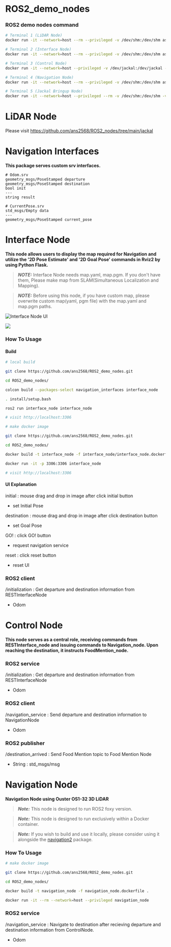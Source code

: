 # ROS2_demo_nodes

### ROS2 demo nodes command

```bash
# Terminal 1 (LiDAR Node)
docker run -it --network=host --rm --privileged -v /dev/shm:/dev/shm asia-northeast1-docker.pkg.dev/lg-robot-dev/lg-ai-registry/iiclab/ouster_lidar

# Terminal 2 (Interface Node)
docker run -it --network=host --rm --privileged -v /dev/shm:/dev/shm asia-northeast1-docker.pkg.dev/lg-robot-dev/lg-ai-registry/iiclab/interface_node

# Terminal 3 (Control Node)
docker run -it --network=host --privileged -v /dev/jackal:/dev/jackal --rm asia-northeast1-docker.pkg.dev/lg-robot-dev/lg-ai-registry/iiclab/control_node

# Terminal 4 (Navigation Node)
docker run -it --network=host --rm --privileged -v /dev/shm:/dev/shm asia-northeast1-docker.pkg.dev/lg-robot-dev/lg-ai-registry/iiclab/navigation_node

# Terminal 5 (Jackal Bringup Node)
docker run -it --network=host --privileged --rm -v /dev/shm:/dev/shm -v /dev/jackal:/dev/jackal asia-northeast1-docker.pkg.dev/lg-robot-dev/lg-ai-registry/iiclab/jackal_bringup
```

# LiDAR Node

Please visit https://github.com/ans2568/ROS2_nodes/tree/main/jackal

# Navigation Interfaces

**This package serves custom srv interfaces.**

```
# Odom.srv
geometry_msgs/PoseStamped departure
geometry_msgs/PoseStamped destination
bool init
---
string result
```
```
# CurrentPose.srv
std_msgs/Empty data
---
geometry_msgs/PoseStamped current_pose
```

# Interface Node

**This node allows users to display the map required for Navigation and utilize the '2D Pose Estimate' and '2D Goal Pose' commands in Rviz2 by using Python Flask.**

> **_NOTE:_** Interface Node needs map.yaml, map.pgm. If you don't have them, Please make map from SLAM(Simultaneous Localization and Mapping).

> **_NOTE:_** Before using this node, if you have custom map, please overwrite custom map(yaml, pgm file) with the map.yaml and map.pgm paths.

![Interface Node UI](resources/interfaceNode.png)

<img src='resources/interfaceNode.gif' >

### How To Usage

#### Build

```bash
# local build

git clone https://github.com/ans2568/ROS2_demo_nodes.git

cd ROS2_demo_nodes/

colcon build --packages-select navigation_interfaces interface_node

. install/setup.bash

ros2 run interface_node interface_node

# visit http://localhost:3306
```

```bash
# make docker image

git clone https://github.com/ans2568/ROS2_demo_nodes.git

cd ROS2_demo_nodes/

docker build -t interface_node -f interface_node/interface_node.dockerfile .

docker run -it -p 3306:3306 interface_node

# visit http://localhost:3306
```

#### UI Explanation

initial : mouse drag and drop in image after click initial button
- set Initial Pose

destination : mouse drag and drop in image after click destination button
- set Goal Pose

GO! : click GO! button
- request navigation service

reset : click reset button
- reset UI

### ROS2 client

/initialization : Get departure and destination information from RESTInterfaceNode
- Odom


# Control Node

**This node serves as a central role, receiving commands from RESTInterface_node and issuing commands to Navigation_node. Upon reaching the destination, it instructs FoodMention_node.**

### ROS2 service

/initialization : Get departure and destination information from RESTInterfaceNode
- Odom

### ROS2 client

/navigation_service : Send departure and destination information to NavigationNode
- Odom

### ROS2 publisher

/destination_arrived : Send Food Mention topic to Food Mention Node
- String : std_msgs/msg

# Navigation Node

**Navigation Node using Ouster OS1-32 3D LiDAR**

> **_Note:_** This node is designed to run ROS2 foxy version.

> **_Note:_** This node is designed to run exclusively within a Docker container.

> **_Note:_** If you wish to build and use it locally, please consider using it alongside the [navigation2](https://github.com/ros-planning/navigation2) package.

### How To Usage

```bash
# make docker image

git clone https://github.com/ans2568/ROS2_demo_nodes.git

cd ROS2_demo_nodes/

docker build -t navigation_node -f navigation_node.dockerfile .

docker run -it --rm --network=host --privileged navigation_node
```

### ROS2 service

/navigation_service : Navigate to destination after recieving departure and destination information from ControlNode.
- Odom
